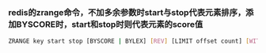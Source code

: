 ### redis的zrange命令，不加多余参数时start与stop代表元素排序，添加BYSCORE时，start和stop时则代表元素的score值

```bash
ZRANGE key start stop [BYSCORE | BYLEX] [REV] [LIMIT offset count] [WITHSCORES]
```
